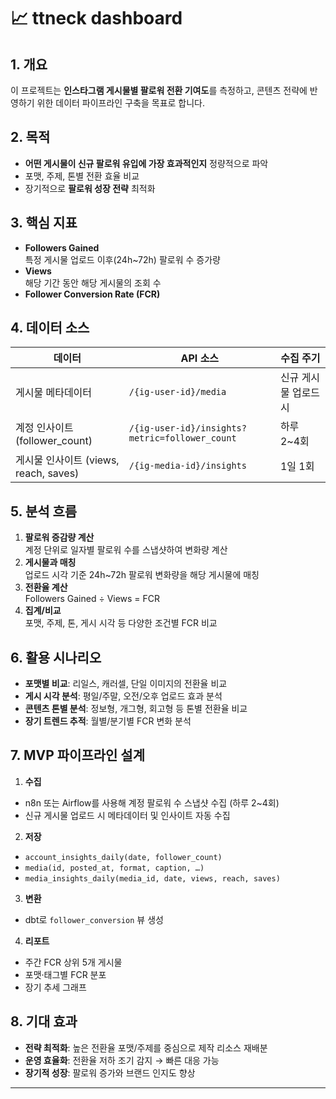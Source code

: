 # 📈 ttneck dashboard

## 1. 개요
이 프로젝트는 **인스타그램 게시물별 팔로워 전환 기여도**를 측정하고, 콘텐츠 전략에 반영하기 위한 데이터 파이프라인 구축을 목표로 합니다.

## 2. 목적
- **어떤 게시물이 신규 팔로워 유입에 가장 효과적인지** 정량적으로 파악
- 포맷, 주제, 톤별 전환 효율 비교
- 장기적으로 **팔로워 성장 전략** 최적화

## 3. 핵심 지표
- **Followers Gained**  
  특정 게시물 업로드 이후(24h~72h) 팔로워 수 증가량
- **Views**  
  해당 기간 동안 해당 게시물의 조회 수
- **Follower Conversion Rate (FCR)**  


## 4. 데이터 소스
| 데이터 | API 소스 | 수집 주기 |
|--------|----------|-----------|
| 게시물 메타데이터 | `/{ig-user-id}/media` | 신규 게시물 업로드 시 |
| 계정 인사이트 (follower_count) | `/{ig-user-id}/insights?metric=follower_count` | 하루 2~4회 |
| 게시물 인사이트 (views, reach, saves) | `/{ig-media-id}/insights` | 1일 1회 |

## 5. 분석 흐름
1. **팔로워 증감량 계산**  
 계정 단위로 일자별 팔로워 수를 스냅샷하여 변화량 계산
2. **게시물과 매칭**  
 업로드 시각 기준 24h~72h 팔로워 변화량을 해당 게시물에 매칭
3. **전환율 계산**  
 Followers Gained ÷ Views = FCR
4. **집계/비교**  
 포맷, 주제, 톤, 게시 시각 등 다양한 조건별 FCR 비교

## 6. 활용 시나리오
- **포맷별 비교**: 리일스, 캐러셀, 단일 이미지의 전환율 비교
- **게시 시각 분석**: 평일/주말, 오전/오후 업로드 효과 분석
- **콘텐츠 톤별 분석**: 정보형, 개그형, 회고형 등 톤별 전환율 비교
- **장기 트렌드 추적**: 월별/분기별 FCR 변화 분석

## 7. MVP 파이프라인 설계
1. **수집**
 - n8n 또는 Airflow를 사용해 계정 팔로워 수 스냅샷 수집 (하루 2~4회)
 - 신규 게시물 업로드 시 메타데이터 및 인사이트 자동 수집
2. **저장**
 - `account_insights_daily(date, follower_count)`
 - `media(id, posted_at, format, caption, …)`
 - `media_insights_daily(media_id, date, views, reach, saves)`
3. **변환**
 - dbt로 `follower_conversion` 뷰 생성
4. **리포트**
 - 주간 FCR 상위 5개 게시물
 - 포맷·태그별 FCR 분포
 - 장기 추세 그래프

## 8. 기대 효과
- **전략 최적화**: 높은 전환율 포맷/주제를 중심으로 제작 리소스 재배분
- **운영 효율화**: 전환율 저하 조기 감지 → 빠른 대응 가능
- **장기적 성장**: 팔로워 증가와 브랜드 인지도 향상

---
